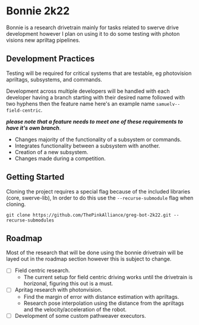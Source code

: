 # Bonnie 2k22

Bonnie is a research drivetrain mainly for tasks related to swerve drive development however I plan on using it to do some testing with photon visions new apriltag pipelines.

## Development Practices

Testing will be required for critical systems that are testable, eg photovision apriltags, subsystems, and commands.

Development across multiple developers will be handled with each developer having a branch starting with their desired name followed with two hyphens then the feature name here's an example name `samuelv--field-centric`.

_**please note that a feature needs to meet one of these requirements to have it's own branch**_.

- Changes majority of the functionality of a subsystem or commands.
- Integrates functionality between a subsystem with another.
- Creation of a new subsystem.
- Changes made during a competition.

## Getting Started

Cloning the project requires a special flag because of the included libraries (core, swerve-lib), In order to do this use the `--recurse-submodule` flag when cloning.

```shell
git clone https://github.com/ThePinkAlliance/greg-bot-2k22.git --recurse-submodules
```

## Roadmap

Most of the research that will be done using the bonnie drivetrain will be layed out in the roadmap section however this is subject to change.

- [ ] Field centric research.
  - The current setup for field centric driving works until the drivetrain is horizonal, figuring this out is a must.
- [ ] Apritag research with photonvision.
  - Find the margin of error with distance estimation with apriltags.
  - Research pose interpolation using the distance from the apriltags and the velocity/acceleration of the robot.
- [ ] Development of some custom pathweaver executors.
